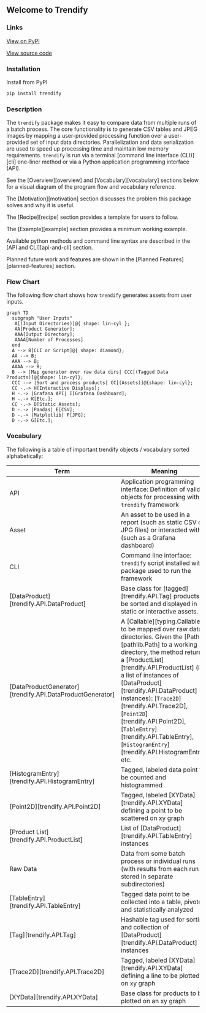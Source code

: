 ## Welcome to Trendify

### Links

[View on PyPI](https://pypi.org/project/trendify/)

[View source code](https://github.com/TalbotKnighton/trendify?tab=readme-ov-file)

### Installation

Install from PyPI

```bash
pip install trendify
```

### Description

The `trendify` package makes it easy to compare data from multiple runs of a batch process.  The core functionality is to generate CSV tables and JPEG images by mapping a user-provided processing function over a user-provided set of input data directories.  Parallelization and data serialization are used to speed up processing time and maintain low memory requirements.  `trendify` is run via a terminal [command line interface (CLI)][cli] one-liner method or via a Python application programming interface (API).

See the [Overview][overview] and [Vocabulary][vocabulary] sections below for a visual diagram of the program flow and vocabulary reference.

The [Motivation][motivation] section discusses the problem this package solves and why it is useful.

The [Recipe][recipe] section provides a template for users to follow.

The [Example][example] section provides a minimum working example.

Available python methods and command line syntax are described in the [API and CLI][api-and-cli] section.

Planned future work and features are shown in the [Planned Features][planned-features] section.

### Flow Chart

The following flow chart shows how `trendify` generates assets from user inputs.

``` mermaid
graph TD
  subgraph "User Inputs"  
   A[(Input Directories)]@{ shape: lin-cyl };
   AA[Product Generator];
   AAA[Output Directory];
   AAAA[Number of Processes]
  end
  A --> B[CLI or Script]@{ shape: diamond};
  AA --> B;
  AAA --> B;
  AAAA --> B;
  B --> |Map generator over raw data dirs| CCC[(Tagged Data Products)]@{shape: lin-cyl};
  CCC --> |Sort and process products| CC[(Assets)]@{shape: lin-cyl};
  CC -.-> H[Interactive Displays];
  H -.-> |Grafana API| I[Grafana Dashboard];
  H -.-> K[Etc.];
  CC -.-> D[Static Assets];
  D -.-> |Pandas| E[CSV];
  D -.-> |Matplotlib| F[JPG];
  D -.-> G[Etc.];
```

### Vocabulary

The following is a table of important trendify objects / vocabulary sorted alphabetically:

| Term | Meaning |
| ---- | ------- |
| API | Application programming interface: Definition of valid objects for processing within `trendify` framework |
| Asset | An asset to be used in a report (such as static CSV or JPG files) or interacted with (such as a Grafana dashboard) |
| CLI | Command line interface: `trendify` script installed with package used to run the framework |
| [DataProduct][trendify.API.DataProduct] | Base class for [tagged][trendify.API.Tag] products to be sorted and displayed in static or interactive assets.|
| [DataProductGenerator][trendify.API.DataProductGenerator] | A [Callable][typing.Callable] to be mapped over raw data directories.  Given the [Path][pathlib.Path] to a working directory, the method returns a [ProductList][trendify.API.ProductList] (i.e. a list of instances of [DataProduct][trendify.API.DataProduct] instances): [`Trace2D`][trendify.API.Trace2D], [`Point2D`][trendify.API.Point2D], [`TableEntry`][trendify.API.TableEntry], [`HistogramEntry`][trendify.API.HistogramEntry], etc. |
| [HistogramEntry][trendify.API.HistogramEntry] | Tagged, labeled data point to be counted and histogrammed |
| [Point2D][trendify.API.Point2D] | Tagged, labeled [XYData][trendify.API.XYData] defining a point to be scattered on xy graph |
| [Product List][trendify.API.ProductList] | List of [DataProduct][trendify.API.TableEntry] instances |
| Raw Data | Data from some batch process or individual runs (with results from each run stored in separate subdirectories) |
| [TableEntry][trendify.API.TableEntry] | Tagged data point to be collected into a table, pivoted, and statistically analyzed |
| [Tag][trendify.API.Tag] | Hashable tag used for sorting and collection of [DataProduct][trendify.API.DataProduct] instances |
| [Trace2D][trendify.API.Trace2D] | Tagged, labeled [XYData][trendify.API.XYData] defining a line to be plotted on xy graph |
| [XYData][trendify.API.XYData] | Base class for products to be plotted on an xy graph |
